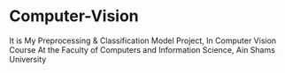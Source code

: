# Computer-Vision
It is My Preprocessing &amp; Classification Model Project, In Computer Vision Course At the Faculty of Computers and Information Science, Ain Shams University
